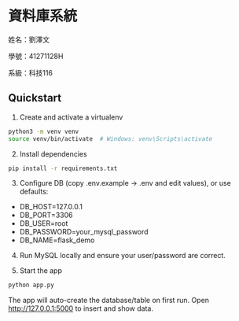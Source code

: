 # 資料庫系統
姓名：劉澤文

學號：41271128H

系級：科技116

## Quickstart

1) Create and activate a virtualenv
```bash
python3 -m venv venv
source venv/bin/activate  # Windows: venv\Scripts\activate
```

2) Install dependencies
```bash
pip install -r requirements.txt
```

3) Configure DB (copy .env.example -> .env and edit values), or use defaults:
- DB_HOST=127.0.0.1
- DB_PORT=3306
- DB_USER=root
- DB_PASSWORD=your_mysql_password
- DB_NAME=flask_demo

4) Run MySQL locally and ensure your user/password are correct.

5) Start the app
```bash
python app.py
```

The app will auto-create the database/table on first run.
Open http://127.0.0.1:5000 to insert and show data.
